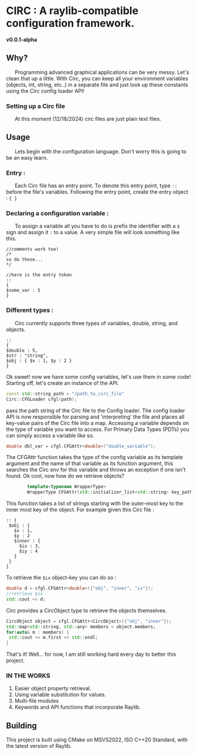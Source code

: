 # CIRC : A raylib-compatible configuration framework.
**v0.0.1-alpha**
## Why?
 &nbsp;&nbsp;&nbsp;&nbsp;&nbsp;&nbsp;Programming advanced graphical applications can be very messy. Let's clean that up a little. With Circ, you can keep all your environment variables (objects, int, string, etc..) in a separate file and just look up these constants using the Circ config loader API!

### Setting up a Circ file
&nbsp;&nbsp;&nbsp;&nbsp;&nbsp;&nbsp;At this moment (12/18/2024) circ files are just plain text files.
## Usage
&nbsp;&nbsp;&nbsp;&nbsp;&nbsp;&nbsp;Lets begin with the configuration language. Don't worry this is going to be an easy learn.
### Entry :
&nbsp;&nbsp;&nbsp;&nbsp;&nbsp;&nbsp;Each Circ file has an entry point. To denote this entry point, type ```::``` before the file's variables. Following the entry point, create the entry object : ```{ }``` 
### Declaring a configuration variable :
&nbsp;&nbsp;&nbsp;&nbsp;&nbsp;&nbsp;To assign a variable all you have to do is prefix the identifier with a ```$``` sign and assign it ```:``` to a value.
A very simple file will look something like this.
```
//comments work too!
/*
so do these...
*/

//here is the entry token
::
{
$some_var : 5
}
```
### Different types :
&nbsp;&nbsp;&nbsp;&nbsp;&nbsp;&nbsp;Circ currently supports three types of variables, double, string, and objects.
```
::
{
$double : 5,
$str : "string",
$obj : { $x : 1, $y : 2 }
}
```
Ok sweet! now we have some config variables, let's use them in some code!
Starting off, let's create an instance of the API.
```c++
const std::string path = "/path_to_circ_file"
Circ::CFGLoader cfgl(path);
```

pass the path string of the Circ file to the Config loader. The config loader API is now responsible for parsing and 'interpreting' the file and places all key-value pairs of the Circ file into a map.
Accessing a variable depends on the type of variable you want to access.
For Primary Data Types (PDTs) you can simply access a variable like so.
```c++
double dbl_var = cfgl.CFGAttr<double>("double_variable");
```
The CFGAttr function takes the type of the config variable as its template argument and the name of that variable as its function argument, this searches the Circ env for this variable and throws an exception if one isn't found. Ok cool, now how do we retrieve objects?
```c++
        template<typename WrapperType>
        WrapperType CFGAttr(std::initializer_list<std::string> key_path)
```
This function takes a list of strings starting with the outer-most key to the inner most key of the object.
For example given this Circ file :
```
:: {
 $obj : {
   $x : 1,  
   $y : 2
   $inner : {
     $ix : 3,
     $iy : 4
   }
 }
}
```

To retrieve the ```$ix``` object-key you can do so :
```c++
double d = cfgl.CFGAttr<double>({"obj", "inner", "ix"});
//retrieve $ix
std::cout << d;

```
Circ provides a CircObject type to retrieve the objects themselves.
```c++
CircObject object = cfgl.CFGAttr<CircObject>({"obj", "inner"});
std::map<std::string, std::any> members = object.members;
for(auto& m : members) {
 std::cout << m.first << std::endl;
}
```

That's it! Well... for now, I am still working hard every day to better this project.
### IN THE WORKS 
 1. Easier object property retrieval.
 2. Using variable substitution for values.
 3. Multi-file modules
 4. Keywords and API functions that incorporate Raylib.

## Building
This project is built using CMake on MSVS2022, ISO C++20 Standard, with the latest version of Raylib. 
